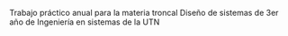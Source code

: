 Trabajo práctico anual para la materia troncal Diseño de sistemas de 3er año de Ingeniería en sistemas de la UTN
